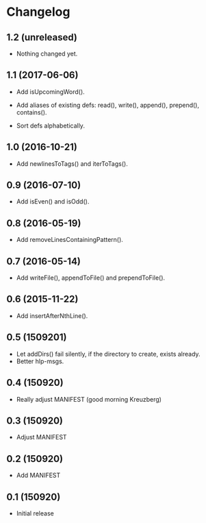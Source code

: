 Changelog
=========

1.2 (unreleased)
----------------

- Nothing changed yet.


1.1 (2017-06-06)
----------------

- Add isUpcomingWord().

- Add aliases of existing defs: read(), write(), append(), prepend(), contains().

- Sort defs alphabetically.


1.0 (2016-10-21)
----------------

- Add newlinesToTags() and iterToTags().


0.9 (2016-07-10)
----------------

- Add isEven() and isOdd().


0.8 (2016-05-19)
----------------

- Add removeLinesContainingPattern().


0.7 (2016-05-14)
----------------

- Add writeFile(), appendToFile() and prependToFile().


0.6 (2015-11-22)
----------------

- Add insertAfterNthLine().


0.5 (1509201)
-----------

- Let addDirs() fail silently, if the directory to create, exists already.
- Better hlp-msgs.


0.4 (150920)
-----------

- Really adjust MANIFEST (good morning Kreuzberg)


0.3 (150920)
-----------

- Adjust MANIFEST


0.2 (150920)
-----------

- Add MANIFEST


0.1 (150920)
-----------

- Initial release

